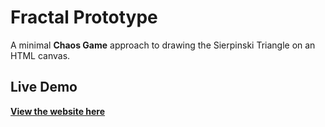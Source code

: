 # Fractal Prototype

A minimal **Chaos Game** approach to drawing the Sierpinski Triangle on an HTML canvas.

## Live Demo

**[View the website here](https://<your-username>.github.io/fractal-prototype/)**


